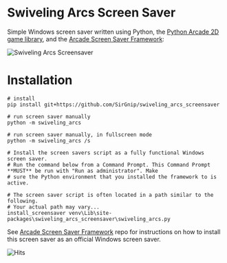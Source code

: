 # Swiveling Arcs Screen Saver

Simple Windows screen saver written using Python, the [Python Arcade 2D game library](https://arcade.academy/), and
the [Arcade Screen Saver Framework](https://github.com/SirGnip/arcade_screensaver_framework):

![Swiveling Arcs Screensaver](https://sirgnip.github.io/repo/swiveling_arcs_screensaver/swiveling_arcs_15fps_40pct.gif)

# Installation

    # install
    pip install git+https://github.com/SirGnip/swiveling_arcs_screensaver
    
    # run screen saver manually
    python -m swiveling_arcs

    # run screen saver manually, in fullscreen mode
    python -m swiveling_arcs /s

    # Install the screen savers script as a fully functional Windows screen saver.
    # Run the command below from a Command Prompt. This Command Prompt **MUST** be run with "Run as administrator". Make
    # sure the Python environment that you installed the framework to is active.
    
    # The screen saver script is often located in a path similar to the following.
    # Your actual path may vary...    
    install_screensaver venv\Lib\site-packages\swiveling_arcs_screensaver\swiveling_arcs.py
    
See [Arcade Screen Saver Framework](https://github.com/SirGnip/arcade_screensaver_framework) repo for instructions
on how to install this screen saver as an official Windows screen saver.  
    
![Hits](https://hitcounter.pythonanywhere.com/count/tag.svg?url=https%3A%2F%2Fgithub.com%2FSirGnip%2Fswiveling_arcs_screensaver)
